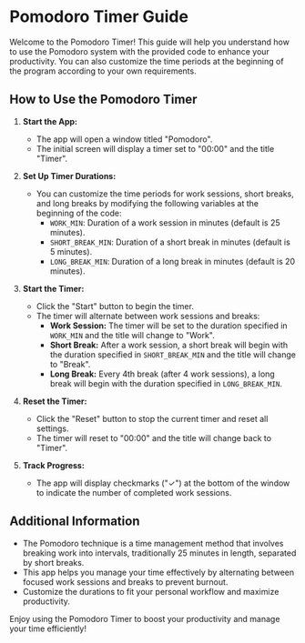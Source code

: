 # Pomodoro Timer Guide

Welcome to the Pomodoro Timer! This guide will help you understand how to use the Pomodoro system with the provided code to enhance your productivity. You can also customize the time periods at the beginning of the program according to your own requirements.

## How to Use the Pomodoro Timer

1. **Start the App:**
   - The app will open a window titled "Pomodoro".
   - The initial screen will display a timer set to "00:00" and the title "Timer".

2. **Set Up Timer Durations:**
   - You can customize the time periods for work sessions, short breaks, and long breaks by modifying the following variables at the beginning of the code:
     - `WORK_MIN`: Duration of a work session in minutes (default is 25 minutes).
     - `SHORT_BREAK_MIN`: Duration of a short break in minutes (default is 5 minutes).
     - `LONG_BREAK_MIN`: Duration of a long break in minutes (default is 20 minutes).

3. **Start the Timer:**
   - Click the "Start" button to begin the timer.
   - The timer will alternate between work sessions and breaks:
     - **Work Session:** The timer will be set to the duration specified in `WORK_MIN` and the title will change to "Work".
     - **Short Break:** After a work session, a short break will begin with the duration specified in `SHORT_BREAK_MIN` and the title will change to "Break".
     - **Long Break:** Every 4th break (after 4 work sessions), a long break will begin with the duration specified in `LONG_BREAK_MIN`.

4. **Reset the Timer:**
   - Click the "Reset" button to stop the current timer and reset all settings.
   - The timer will reset to "00:00" and the title will change back to "Timer".

5. **Track Progress:**
   - The app will display checkmarks ("✓") at the bottom of the window to indicate the number of completed work sessions.

## Additional Information

- The Pomodoro technique is a time management method that involves breaking work into intervals, traditionally 25 minutes in length, separated by short breaks.
- This app helps you manage your time effectively by alternating between focused work sessions and breaks to prevent burnout.
- Customize the durations to fit your personal workflow and maximize productivity.

Enjoy using the Pomodoro Timer to boost your productivity and manage your time efficiently!
